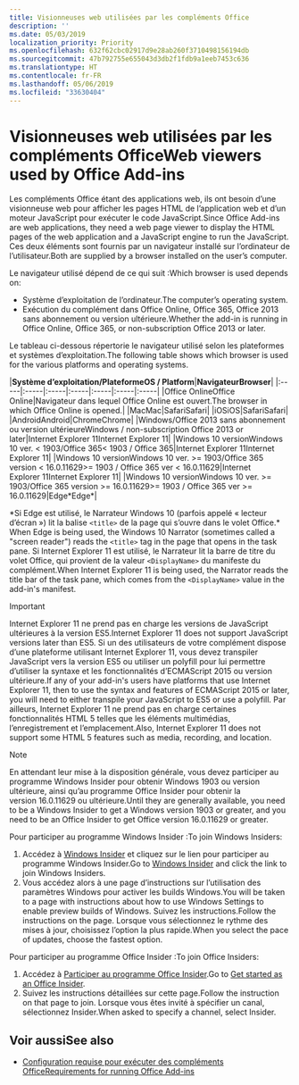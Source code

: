```yaml
---
title: Visionneuses web utilisées par les compléments Office
description: ''
ms.date: 05/03/2019
localization_priority: Priority
ms.openlocfilehash: 632f62cbc02917d9e28ab260f3710498156194db
ms.sourcegitcommit: 47b792755e655043d3db2f1fdb9a1eeb7453c636
ms.translationtype: HT
ms.contentlocale: fr-FR
ms.lasthandoff: 05/06/2019
ms.locfileid: "33630404"
---
```

# <a name="web-viewers-used-by-office-add-ins"></a><span data-ttu-id="2aeee-102">Visionneuses web utilisées par les compléments Office</span><span class="sxs-lookup"><span data-stu-id="2aeee-102">Web viewers used by Office Add-ins</span></span>

<span data-ttu-id="2aeee-103">Les compléments Office étant des applications web, ils ont besoin d’une visionneuse web pour afficher les pages HTML de l’application web et d’un moteur JavaScript pour exécuter le code JavaScript.</span><span class="sxs-lookup"><span data-stu-id="2aeee-103">Since Office Add-ins are web applications, they need a web page viewer to display the HTML pages of the web application and a JavaScript engine to run the JavaScript.</span></span> <span data-ttu-id="2aeee-104">Ces deux éléments sont fournis par un navigateur installé sur l’ordinateur de l’utilisateur.</span><span class="sxs-lookup"><span data-stu-id="2aeee-104">Both are supplied by a browser installed on the user’s computer.</span></span>

<span data-ttu-id="2aeee-105">Le navigateur utilisé dépend de ce qui suit :</span><span class="sxs-lookup"><span data-stu-id="2aeee-105">Which browser is used depends on:</span></span>

- <span data-ttu-id="2aeee-106">Système d’exploitation de l’ordinateur.</span><span class="sxs-lookup"><span data-stu-id="2aeee-106">The computer’s operating system.</span></span>
- <span data-ttu-id="2aeee-107">Exécution du complément dans Office Online, Office 365, Office 2013 sans abonnement ou version ultérieure.</span><span class="sxs-lookup"><span data-stu-id="2aeee-107">Whether the add-in is running in Office Online, Office 365, or non-subscription Office 2013 or later.</span></span>

<span data-ttu-id="2aeee-108">Le tableau ci-dessous répertorie le navigateur utilisé selon les plateformes et systèmes d’exploitation.</span><span class="sxs-lookup"><span data-stu-id="2aeee-108">The following table shows which browser is used for the various platforms and operating systems.</span></span>

|<span data-ttu-id="2aeee-109">**Système d’exploitation/Plateforme**</span><span class="sxs-lookup"><span data-stu-id="2aeee-109">**OS / Platform**</span></span>|<span data-ttu-id="2aeee-110">**Navigateur**</span><span class="sxs-lookup"><span data-stu-id="2aeee-110">**Browser**</span></span>|
|:-----|:-----|:-----|:-----|:-----|:-----|:-----|
|<span data-ttu-id="2aeee-111">Office Online</span><span class="sxs-lookup"><span data-stu-id="2aeee-111">Office Online</span></span>|<span data-ttu-id="2aeee-112">Navigateur dans lequel Office Online est ouvert.</span><span class="sxs-lookup"><span data-stu-id="2aeee-112">The browser in which Office Online is opened.</span></span>|
|<span data-ttu-id="2aeee-113">Mac</span><span class="sxs-lookup"><span data-stu-id="2aeee-113">Mac</span></span>|<span data-ttu-id="2aeee-114">Safari</span><span class="sxs-lookup"><span data-stu-id="2aeee-114">Safari</span></span>|
|<span data-ttu-id="2aeee-115">iOS</span><span class="sxs-lookup"><span data-stu-id="2aeee-115">iOS</span></span>|<span data-ttu-id="2aeee-116">Safari</span><span class="sxs-lookup"><span data-stu-id="2aeee-116">Safari</span></span>|
|<span data-ttu-id="2aeee-117">Android</span><span class="sxs-lookup"><span data-stu-id="2aeee-117">Android</span></span>|<span data-ttu-id="2aeee-118">Chrome</span><span class="sxs-lookup"><span data-stu-id="2aeee-118">Chrome</span></span>|
|<span data-ttu-id="2aeee-119">Windows/Office 2013 sans abonnement ou version ultérieure</span><span class="sxs-lookup"><span data-stu-id="2aeee-119">Windows / non-subscription Office 2013 or later</span></span>|<span data-ttu-id="2aeee-120">Internet Explorer 11</span><span class="sxs-lookup"><span data-stu-id="2aeee-120">Internet Explorer 11</span></span>|
|<span data-ttu-id="2aeee-121">Windows 10 version</span><span class="sxs-lookup"><span data-stu-id="2aeee-121">Windows 10 ver.</span></span> <span data-ttu-id="2aeee-122">< 1903/Office 365</span><span class="sxs-lookup"><span data-stu-id="2aeee-122">< 1903 / Office 365</span></span>|<span data-ttu-id="2aeee-123">Internet Explorer 11</span><span class="sxs-lookup"><span data-stu-id="2aeee-123">Internet Explorer 11</span></span>|
|<span data-ttu-id="2aeee-124">Windows 10 version</span><span class="sxs-lookup"><span data-stu-id="2aeee-124">Windows 10 ver.</span></span> <span data-ttu-id="2aeee-125">>= 1903/Office 365 version < 16.0.11629</span><span class="sxs-lookup"><span data-stu-id="2aeee-125">>= 1903 / Office 365 ver < 16.0.11629</span></span>|<span data-ttu-id="2aeee-126">Internet Explorer 11</span><span class="sxs-lookup"><span data-stu-id="2aeee-126">Internet Explorer 11</span></span>|
|<span data-ttu-id="2aeee-127">Windows 10 version</span><span class="sxs-lookup"><span data-stu-id="2aeee-127">Windows 10 ver.</span></span> <span data-ttu-id="2aeee-128">>= 1903/Office 365 version >= 16.0.11629</span><span class="sxs-lookup"><span data-stu-id="2aeee-128">>= 1903 / Office 365 ver >= 16.0.11629</span></span>|<span data-ttu-id="2aeee-129">Edge\*</span><span class="sxs-lookup"><span data-stu-id="2aeee-129">Edge\*</span></span>|

<span data-ttu-id="2aeee-130">\*Si Edge est utilisé, le Narrateur Windows 10 (parfois appelé « lecteur d’écran ») lit la balise `<title>` de la page qui s’ouvre dans le volet Office.</span><span class="sxs-lookup"><span data-stu-id="2aeee-130">\* When Edge is being used, the Windows 10 Narrator (sometimes called a "screen reader") reads the `<title>` tag in the page that opens in the task pane.</span></span> <span data-ttu-id="2aeee-131">Si Internet Explorer 11 est utilisé, le Narrateur lit la barre de titre du volet Office, qui provient de la valeur `<DisplayName>` du manifeste du complément.</span><span class="sxs-lookup"><span data-stu-id="2aeee-131">When Internet Explorer 11 is being used, the Narrator reads the title bar of the task pane, which comes from the `<DisplayName>` value in the add-in's manifest.</span></span>

> [!IMPORTANT]
> <span data-ttu-id="2aeee-132">Internet Explorer 11 ne prend pas en charge les versions de JavaScript ultérieures à la version ES5.</span><span class="sxs-lookup"><span data-stu-id="2aeee-132">Internet Explorer 11 does not support JavaScript versions later than ES5.</span></span> <span data-ttu-id="2aeee-133">Si un des utilisateurs de votre complément dispose d’une plateforme utilisant Internet Explorer 11, vous devez transpiler JavaScript vers la version ES5 ou utiliser un polyfill pour lui permettre d’utiliser la syntaxe et les fonctionnalités d’ECMAScript 2015 ou version ultérieure.</span><span class="sxs-lookup"><span data-stu-id="2aeee-133">If any of your add-in's users have platforms that use Internet Explorer 11, then to use the syntax and features of ECMAScript 2015 or later, you will need to either transpile your JavaScript to ES5 or use a polyfill.</span></span> <span data-ttu-id="2aeee-134">Par ailleurs, Internet Explorer 11 ne prend pas en charge certaines fonctionnalités HTML 5 telles que les éléments multimédias, l’enregistrement et l’emplacement.</span><span class="sxs-lookup"><span data-stu-id="2aeee-134">Also, Internet Explorer 11 does not support some HTML 5 features such as media, recording, and location.</span></span>

> [!NOTE]
> <span data-ttu-id="2aeee-135">En attendant leur mise à la disposition générale, vous devez participer au programme Windows Insider pour obtenir Windows 1903 ou version ultérieure, ainsi qu’au programme Office Insider pour obtenir la version 16.0.11629 ou ultérieure.</span><span class="sxs-lookup"><span data-stu-id="2aeee-135">Until they are generally available, you need to be a Windows Insider to get a Windows version 1903 or greater, and you need to be an Office Insider to get Office version 16.0.11629 or greater.</span></span>
>
> <span data-ttu-id="2aeee-136">Pour participer au programme Windows Insider :</span><span class="sxs-lookup"><span data-stu-id="2aeee-136">To join Windows Insiders:</span></span>
> 
> 1. <span data-ttu-id="2aeee-137">Accédez à [Windows Insider](https://insider.windows.com) et cliquez sur le lien pour participer au programme Windows Insider.</span><span class="sxs-lookup"><span data-stu-id="2aeee-137">Go to [Windows Insider](https://insider.windows.com) and click the link to join Windows Insiders.</span></span>
> 2. <span data-ttu-id="2aeee-138">Vous accédez alors à une page d’instructions sur l’utilisation des paramètres Windows pour activer les builds Windows.</span><span class="sxs-lookup"><span data-stu-id="2aeee-138">You will be taken to a page with instructions about how to use Windows Settings to enable preview builds of Windows.</span></span> <span data-ttu-id="2aeee-139">Suivez les instructions.</span><span class="sxs-lookup"><span data-stu-id="2aeee-139">Follow the instructions on the page.</span></span> <span data-ttu-id="2aeee-140">Lorsque vous sélectionnez le rythme des mises à jour, choisissez l’option la plus rapide.</span><span class="sxs-lookup"><span data-stu-id="2aeee-140">When you select the pace of updates, choose the fastest option.</span></span>
>
> <span data-ttu-id="2aeee-141">Pour participer au programme Office Insider :</span><span class="sxs-lookup"><span data-stu-id="2aeee-141">To join Office Insiders:</span></span>
> 
> 1. <span data-ttu-id="2aeee-142">Accédez à [Participer au programme Office Insider](https://insider.office.com/join).</span><span class="sxs-lookup"><span data-stu-id="2aeee-142">Go to [Get started as an Office Insider](https://insider.office.com/join).</span></span>
> 2. <span data-ttu-id="2aeee-143">Suivez les instructions détaillées sur cette page.</span><span class="sxs-lookup"><span data-stu-id="2aeee-143">Follow the instruction on that page to join.</span></span> <span data-ttu-id="2aeee-144">Lorsque vous êtes invité à spécifier un canal, sélectionnez Insider.</span><span class="sxs-lookup"><span data-stu-id="2aeee-144">When asked to specify a channel, select Insider.</span></span>

## <a name="see-also"></a><span data-ttu-id="2aeee-145">Voir aussi</span><span class="sxs-lookup"><span data-stu-id="2aeee-145">See also</span></span>

- [<span data-ttu-id="2aeee-146">Configuration requise pour exécuter des compléments Office</span><span class="sxs-lookup"><span data-stu-id="2aeee-146">Requirements for running Office Add-ins</span></span>](requirements-for-running-office-add-ins.md)
